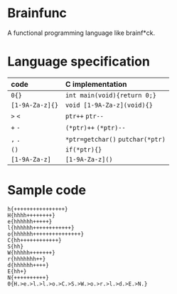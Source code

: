 # Brainfunc
A functional programming language like brainf*ck.

# Language specification

| code            | C implementation                 |
| :-------------- | :------------------------------- |
| `0{}`           | `int main(void){return 0;}`      |
| `[1-9A-Za-z]{}` | `void [1-9A-Za-z](void){}`       |
| `>` `<`         | `ptr++` `ptr--`                  |
| `+` `-`         | `(*ptr)++` `(*ptr)--`            |
| `,` `.`         | `*ptr=getchar()` `putchar(*ptr)` |
| `()`            | `if(*ptr){}`                     |
| `[1-9A-Za-z]`   | `[1-9A-Za-z]()`                  |

# Sample code
```brainfuck
h{++++++++++++++++}
H{hhhh++++++++}
e{hhhhhh+++++}
l{hhhhhh++++++++++++}
o{hhhhhh+++++++++++++++}
C{hh++++++++++++}
S{hh}
W{hhhhh+++++++}
r{hhhhhhh++}
d{hhhhhh++++}
E{hh+}
N{++++++++++}
0{H.>e.>l.>l.>o.>C.>S.>W.>o.>r.>l.>d.>E.>N.}
```
